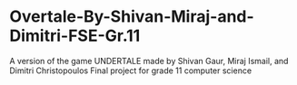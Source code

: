 # Overtale-By-Shivan-Miraj-and-Dimitri-FSE-Gr.11

A version of the game UNDERTALE made by Shivan Gaur, Miraj Ismail, and Dimitri Christopoulos
Final project for grade 11 computer science
